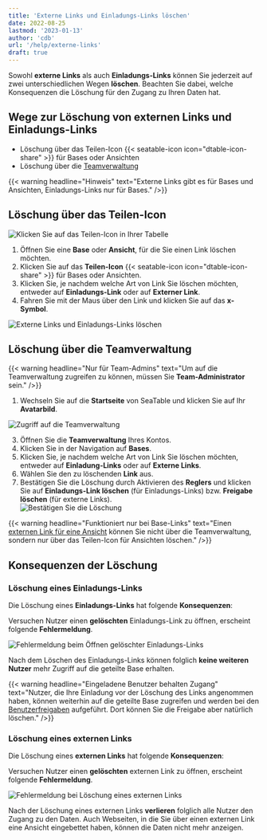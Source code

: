 ```yaml
---
title: 'Externe Links und Einladungs-Links löschen'
date: 2022-08-25
lastmod: '2023-01-13'
author: 'cdb'
url: '/help/externe-links'
draft: true
---
```


Sowohl **externe Links** als auch **Einladungs-Links** können Sie jederzeit auf zwei unterschiedlichen Wegen **löschen**. Beachten Sie dabei, welche Konsequenzen die Löschung für den Zugang zu Ihren Daten hat.

## Wege zur Löschung von externen Links und Einladungs-Links

- Löschung über das Teilen-Icon {{< seatable-icon icon="dtable-icon-share" >}} für Bases oder Ansichten
- Löschung über die [Teamverwaltung](https://seatable.io/docs/teamverwaltung-abonnement/die-funktionen-der-teamverwaltung-in-der-uebersicht/)

{{< warning  headline="Hinweis"  text="Externe Links gibt es für Bases und Ansichten, Einladungs-Links nur für Bases." />}}

## Löschung über das Teilen-Icon

![Klicken Sie auf das Teilen-Icon in Ihrer Tabelle](images/share-single-tablesheets-from-the-base-options.png)

1. Öffnen Sie eine **Base** oder **Ansicht**, für die Sie einen Link löschen möchten.
2. Klicken Sie auf das **Teilen-Icon** {{< seatable-icon icon="dtable-icon-share" >}} für Bases oder Ansichten.
3. Klicken Sie, je nachdem welche Art von Link Sie löschen möchten, entweder auf **Einladungs-Link** oder auf **Externer Link**.
4. Fahren Sie mit der Maus über den Link und klicken Sie auf das **x-Symbol**.

![Externe Links und Einladungs-Links löschen](images/delete-invitation-and-external-links.jpg)

## Löschung über die Teamverwaltung

{{< warning  headline="Nur für Team-Admins"  text="Um auf die Teamverwaltung zugreifen zu können, müssen Sie **Team-Administrator** sein." />}}

1. Wechseln Sie auf die **Startseite** von SeaTable und klicken Sie auf Ihr **Avatarbild**.

![Zugriff auf die Teamverwaltung](images/Zugriff-auf-die-Teamverwaltung.png)

3. Öffnen Sie die **Teamverwaltung** Ihres Kontos.
4. Klicken Sie in der Navigation auf **Bases**.
5. Klicken Sie, je nachdem welche Art von Link Sie löschen möchten, entweder auf **Einladung-Links** oder auf **Externe Links**.
6. Wählen Sie den zu löschenden **Link** aus.
7. Bestätigen Sie die Löschung durch Aktivieren des **Reglers** und klicken Sie auf **Einladungs-Link löschen** (für Einladungs-Links) bzw. **Freigabe löschen** (für externe Links).  
   ![Bestätigen Sie die Löschung](images/confirm-delete-invitation-and-external-links-way2.jpg)

{{< warning  headline="Funktioniert nur bei Base-Links"  text="Einen [externen Link für eine Ansicht](https://seatable.io/docs/freigaben/externen-link-fuer-eine-ansicht-erstellen/) können Sie nicht über die Teamverwaltung, sondern nur über das Teilen-Icon für Ansichten löschen." />}}

## Konsequenzen der Löschung

### Löschung eines Einladungs-Links

Die Löschung eines **Einladungs-Links** hat folgende **Konsequenzen**:

Versuchen Nutzer einen **gelöschten** Einladungs-Link zu öffnen, erscheint folgende **Fehlermeldung**.

![Fehlermeldung beim Öffnen gelöschter Einladungs-Links](images/fehlermeldung-geloeschter-einladungs-link.jpg)

Nach dem Löschen des Einladungs-Links können folglich **keine weiteren Nutzer** mehr Zugriff auf die geteilte Base erhalten.

{{< warning  headline="Eingeladene Benutzer behalten Zugang"  text="Nutzer, die Ihre Einladung vor der Löschung des Links angenommen haben, können weiterhin auf die geteilte Base zugreifen und werden bei den [Benutzerfreigaben](https://seatable.io/docs/freigaben/anlegen-einer-benutzerfreigabe/) aufgeführt. Dort können Sie die Freigabe aber natürlich löschen." />}}

### Löschung eines externen Links

Die Löschung eines **externen Links** hat folgende **Konsequenzen**:

Versuchen Nutzer einen **gelöschten** externen Link zu öffnen, erscheint folgende **Fehlermeldung**.

![Fehlermeldung bei Löschung eines externen Links](images/Fehlermeldung-bei-Loeschung-eines-externen-Links.png)

Nach der Löschung eines externen Links **verlieren** folglich alle Nutzer den Zugang zu den Daten. Auch Webseiten, in die Sie über einen externen Link eine Ansicht eingebettet haben, können die Daten nicht mehr anzeigen.
